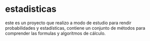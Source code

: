 # estadisticas
este es un proyecto que realizo a modo de estudio para rendir probabilidades y estadísticas, contiene un conjunto de métodos para comprender las formulas y algoritmos de cálculo.
